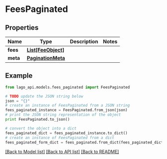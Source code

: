 # FeesPaginated


## Properties

Name | Type | Description | Notes
------------ | ------------- | ------------- | -------------
**fees** | [**List[FeeObject]**](FeeObject.md) |  | 
**meta** | [**PaginationMeta**](PaginationMeta.md) |  | 

## Example

```python
from lago_api.models.fees_paginated import FeesPaginated

# TODO update the JSON string below
json = "{}"
# create an instance of FeesPaginated from a JSON string
fees_paginated_instance = FeesPaginated.from_json(json)
# print the JSON string representation of the object
print FeesPaginated.to_json()

# convert the object into a dict
fees_paginated_dict = fees_paginated_instance.to_dict()
# create an instance of FeesPaginated from a dict
fees_paginated_form_dict = fees_paginated.from_dict(fees_paginated_dict)
```
[[Back to Model list]](../README.md#documentation-for-models) [[Back to API list]](../README.md#documentation-for-api-endpoints) [[Back to README]](../README.md)


